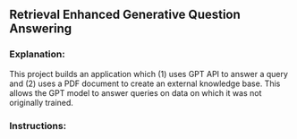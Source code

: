 ## Retrieval Enhanced Generative Question Answering
### Explanation:
This project builds an application which (1) uses GPT API to answer a query and (2) uses a PDF document to create an external knowledge base. This allows the GPT model to answer queries on data on which it was not originally trained. 

### Instructions: